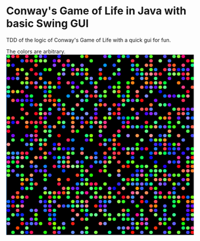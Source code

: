 # Conway's Game of Life in Java with basic Swing GUI

TDD of the logic of Conway's Game of Life with a quick gui for fun.

The colors are arbitrary.
![](https://raw.githubusercontent.com/beplaya/conwaysjavalife/master/conwaysgol.png)
